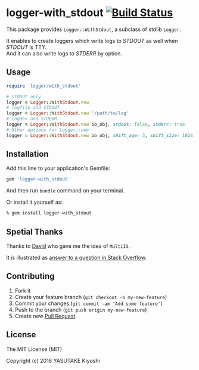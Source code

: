 # logger-with\_stdout [![Build Status](https://travis-ci.org/key-amb/logger-with_stdout.svg?branch=master)](https://travis-ci.org/key-amb/logger-with_stdout)

This package provides `Logger::WithStdout`, a subclass of stdlib `Logger`.

It enables to create loggers which write logs to _STDOUT_ as well when _STDOUT_
is TTY.  
And it can also write logs to _STDERR_ by option.

## Usage

```ruby
require 'logger/with_stdout'

# STDOUT only
logger = Logger::WithStdout.new
# logfile and STDOUT
logger = Logger::WithStdout.new '/path/to/log'
# logdev and STDERR
logger = Logger::WithStdout.new io_obj, stdout: false, stderr: true
# Other options for Logger::new
logger = Logger::WithStdout.new io_obj, shift_age: 3, shift_size: 1024 * 1024 * 8
```

## Installation

Add this line to your application's Gemfile:

```ruby
gem 'logger-with_stdout'
```

And then run `bundle` command on your terminal.

Or install it yourself as:

```sh
% gem install logger-with_stdout
```

## Spetial Thanks

Thanks to [David](http://stackoverflow.com/users/796195/david) who gave me the
idea of `MultiIO`.

It is illustrated as [answer to a question in Stack Overflow](http://stackoverflow.com/a/6407200/6150943).

## Contributing

1. Fork it
2. Create your feature branch (`git checkout -b my-new-feature`)
3. Commit your changes (`git commit -am 'Add some feature'`)
4. Push to the branch (`git push origin my-new-feature`)
5. Create new [Pull Request](../../pull/new/master)

## License

The MIT License (MIT)

Copyright (c) 2016 YASUTAKE Kiyoshi
